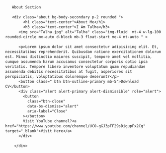        About Section
       
       <div class="about bg-body-secondary p-2 rounded ">
            <h1 class="text-center">About Me</h1>
            <h3 class="text-center">I Am Talha</h3>
          <img src="Talha.jpg" alt="Talha" class="img-fluid  mt-4 w-lg-100 rounded-circle mx-auto d-block mb-3 float-start me-4 mt-auto " >
          
          <p>Lorem ipsum dolor sit amet consectetur adipisicing elit. Et, necessitatibus reprehenderit. Quibusdam ratione exercitationem dolorum est. Minus distinctio maiores suscipit, tempore amet vel mollitia, cumque assumenda harum accusamus consectetur corporis optio ipsa veritatis. Tempore libero inventore voluptatum quam repudiandae assumenda debitis necessitatibus at fugit, asperiores sit perspiciatis, voluptatibus doloremque deserunt?</p>
          <button class=" btn btn-outline-primary mb-5">Download CV</button>
          <div class="alert alert-primary alert-dismissible" role="alert">
            <button
              class="btn-close"
              data-bs-dismiss="alert"
              aria-label="Close"
            ></button>
            Visit YouTube channel?<a href="https://www.youtube.com/channel/UCO-gGJ3pFF29sDigupFx2Cg" target="_blank">Visit Here</a>
          </div>

        </div>
